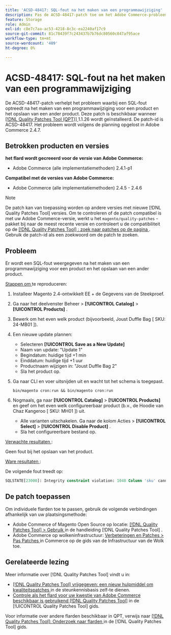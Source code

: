 ```yaml
---
title: 'ACSD-48417: SQL-fout na het maken van een programmawijziging'
description: Pas de ACSD-48417-patch toe om het Adobe Commerce-probleem op te lossen, waarbij een SQL-fout optreedt nadat een wijziging in het programma voor een product is gemaakt en een ander product is opgeslagen.
feature: Storage
role: Admin
exl-id: c8e7c7aa-ac53-4218-8c3c-ea2240af17c9
source-git-commit: 81c78439f7c243437b7b76dc80560c847af95ace
workflow-type: tm+mt
source-wordcount: '409'
ht-degree: 0%

---
```


# ACSD-48417: SQL-fout na het maken van een programmawijziging

De ACSD-48417-patch verhelpt het probleem waarbij een SQL-fout optreedt na het maken van een programmawijziging voor een product en het opslaan van een ander product. Deze patch is beschikbaar wanneer [[!DNL Quality Patches Tool (QPT)] ](https://experienceleague.adobe.com/en/docs/commerce-knowledge-base/kb/announcements/commerce-announcements/magento-quality-patches-released-new-tool-to-self-serve-quality-patches) 1.1.26 wordt geïnstalleerd. De patch-id is ACSD-48417. Het probleem wordt volgens de planning opgelost in Adobe Commerce 2.4.7.

## Betrokken producten en versies

**het flard wordt gecreeerd voor de versie van Adobe Commerce:**

* Adobe Commerce (alle implementatiemethoden) 2.4.1-p1

**Compatibel met de versies van Adobe Commerce:**

* Adobe Commerce (alle implementatiemethoden) 2.4.5 - 2.4.6

>[!NOTE]
>
>De patch kan van toepassing worden op andere versies met nieuwe [!DNL Quality Patches Tool] versies. Om te controleren of de patch compatibel is met uw Adobe Commerce-versie, werkt u het `magento/quality-patches` -pakket bij naar de meest recente versie en controleert u de compatibiliteit op de [[!DNL Quality Patches Tool] : zoek naar patches op de pagina ](https://experienceleague.adobe.com/tools/commerce-quality-patches/index.html) . Gebruik de patch-id als een zoekwoord om de patch te zoeken.

## Probleem

Er wordt een SQL-fout weergegeven na het maken van een programmawijziging voor een product en het opslaan van een ander product.

<u> Stappen om </u> te reproduceren:

1. Installeer Magento 2.4-ontwikkelt EE + de Gegevens van de Steekproef.
1. Ga naar het deelvenster Beheer > **[!UICONTROL Catalog]** > **[!UICONTROL Products]** .
1. Bewerk om het even welk product (bijvoorbeeld, Joust Duffle Bag [ SKU: 24-MB01 ]).
1. Een nieuwe update plannen:
   * Selecteren **[!UICONTROL Save as a New Update]**
   * Naam van update: &quot;Update 1&quot;
   * Begindatum: huidige tijd +1 min
   * Einddatum: huidige tijd +1 uur
   * Productnaam wijzigen in: &quot;Joust Duffle Bag 2&quot;
   * Sla het product op.
1. Ga naar CLI en voer uitsnijden uit en wacht tot het schema is toegepast.

   ```
   bin/magento cron:run && bin/magento cron:run
   ```

1. Nogmaals, ga naar **[!UICONTROL Catalog]** > **[!UICONTROL Products]** en geef om het even welk configureerbaar product (b.v., de Hoodie van Chaz Kangeroo [ SKU: MH01 ]) uit.

   * Alle varianten uitschakelen. Ga naar de kolom Acties > **[!UICONTROL Select]** > **[!UICONTROL Disable Product]** .
   * Sla het configureerbare bestand op.

<u> Verwachte resultaten </u>:

Geen fout bij het opslaan van het product.

<u> Ware resultaten </u>:

De volgende fout treedt op:

```SQL
SQLSTATE[23000]: Integrity constraint violation: 1048 Column 'sku' cannot be null, query was: INSERT INTO `catalog_product_entity` (`entity_id`, `sku`, `row_id`, `created_in`, `updated_in`) VALUES (?, ?, ?, ?, ?)
```

## De patch toepassen

Om individuele flarden toe te passen, gebruik de volgende verbindingen afhankelijk van uw plaatsingsmethode:

* Adobe Commerce of Magento Open Source op locatie: [[!DNL Quality Patches Tool]  > Gebruik ](/help/tools/quality-patches-tool/usage.md) in de handleiding [!DNL Quality Patches Tool] .
* Adobe Commerce op wolkeninfrastructuur: [ Verbeteringen en Patches > Pas Patches ](https://experienceleague.adobe.com/docs/commerce-cloud-service/user-guide/develop/upgrade/apply-patches.html) in Commerce op de gids van de Infrastructuur van de Wolk toe.

## Gerelateerde lezing

Meer informatie over [!DNL Quality Patches Tool] vindt u in:

* [[!DNL Quality Patches Tool]  vrijgegeven: een nieuw hulpmiddel om kwaliteitspatches ](https://experienceleague.adobe.com/en/docs/commerce-knowledge-base/kb/announcements/commerce-announcements/magento-quality-patches-released-new-tool-to-self-serve-quality-patches) in de steunkennisbasis zelf-te dienen.
* [ Controle als het flard voor uw kwestie van Adobe Commerce beschikbaar is gebruikend  [!DNL Quality Patches Tool]](/help/tools/quality-patches-tool/patches-available-in-qpt/check-patch-for-magento-issue-with-magento-quality-patches.md) in de [!UICONTROL Quality Patches Tool] gids.


Voor informatie over andere flarden beschikbaar in QPT, verwijs naar [[!DNL Quality Patches Tool]: Onderzoek naar flarden ](https://experienceleague.adobe.com/tools/commerce-quality-patches/index.html) in de [!DNL Quality Patches Tool] gids.
